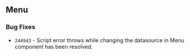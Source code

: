 ## Menu

### Bug Fixes

- `244943` - Script error throws while changing the datasource in Menu component has been resolved.

